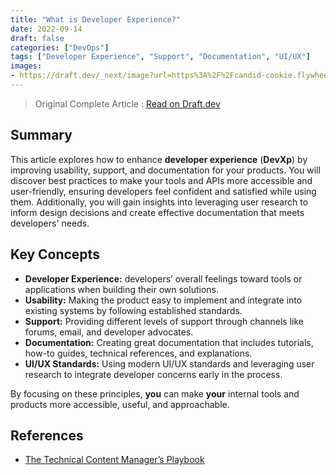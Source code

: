 ```yaml
---
title: "What is Developer Experience?"
date: 2022-09-14
draft: false
categories: ["DevOps"]
tags: ["Developer Experience", "Support", "Documentation", "UI/UX"]
images:
- https://draft.dev/_next/image?url=https%3A%2F%2Fcandid-cookie.flywheelsites.com%2Fwp-content%2Fuploads%2F2025%2F02%2Fwhat-is-developer-experience.png&w=1920&q=90
---
```


> Original Complete Article : [Read on Draft.dev](https://draft.dev/learn/what-is-developer-experience)

## Summary

This article explores how to enhance **developer experience** (**DevXp**) by improving usability, support, and documentation for your products. You will discover best practices to make your tools and APIs more accessible and user-friendly, ensuring developers feel confident and satisfied while using them. Additionally, you will gain insights into leveraging user research to inform design decisions and create effective documentation that meets developers' needs.

## Key Concepts

*   **Developer Experience:** developers’ overall feelings toward tools or applications when building their own solutions.
*   **Usability:** Making the product easy to implement and integrate into existing systems by following established standards.
*   **Support:** Providing different levels of support through channels like forums, email, and developer advocates.
*   **Documentation:** Creating great documentation that includes tutorials, how-to guides, technical references, and explanations.
*   **UI/UX Standards:** Using modern UI/UX standards and leveraging user research to integrate developer concerns early in the process.

By focusing on these principles, **you** can make **your** internal tools and products more accessible, useful, and approachable.


## References

*   [The Technical Content Manager’s Playbook](https://draft.dev/learn/build-a-blog-that-software-developers-will-read)
